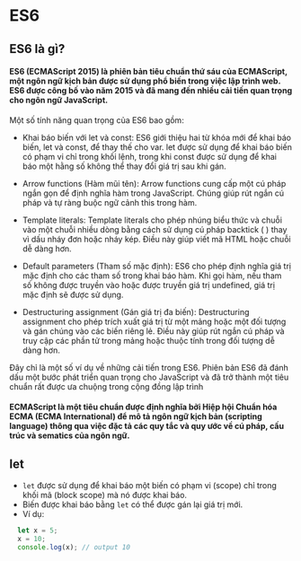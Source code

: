 # ES6

## ES6 là gì?

#### ES6 (ECMAScript 2015) là phiên bản tiêu chuẩn thứ sáu của ECMAScript, một ngôn ngữ kịch bản được sử dụng phổ biến trong việc lập trình web. ES6 được công bố vào năm 2015 và đã mang đến nhiều cải tiến quan trọng cho ngôn ngữ JavaScript.

Một số tính năng quan trọng của ES6 bao gồm:

* Khai báo biến với let và const: ES6 giới thiệu hai từ khóa mới để khai báo biến, let và const, để thay thế cho var. let được sử dụng để khai báo biến có phạm vi chỉ trong khối lệnh, trong khi const được sử dụng để khai báo một hằng số không thể thay đổi giá trị sau khi gán.

* Arrow functions (Hàm mũi tên): Arrow functions cung cấp một cú pháp ngắn gọn để định nghĩa hàm trong JavaScript. Chúng giúp rút ngắn cú pháp và tự ràng buộc ngữ cảnh this trong hàm.

* Template literals: Template literals cho phép nhúng biểu thức và chuỗi vào một chuỗi nhiều dòng bằng cách sử dụng cú pháp backtick ( ) thay vì dấu nháy đơn hoặc nháy kép. Điều này giúp viết mã HTML hoặc chuỗi dễ dàng hơn.

* Default parameters (Tham số mặc định): ES6 cho phép định nghĩa giá trị mặc định cho các tham số trong khai báo hàm. Khi gọi hàm, nếu tham số không được truyền vào hoặc được truyền giá trị undefined, giá trị mặc định sẽ được sử dụng.

* Destructuring assignment (Gán giá trị đa biến): Destructuring assignment cho phép trích xuất giá trị từ một mảng hoặc một đối tượng và gán chúng vào các biến riêng lẻ. Điều này giúp rút ngắn cú pháp và truy cập các phần tử trong mảng hoặc thuộc tính trong đối tượng dễ dàng hơn.

Đây chỉ là một số ví dụ về những cải tiến trong ES6. Phiên bản ES6 đã đánh dấu một bước phát triển quan trọng cho JavaScript và đã trở thành một tiêu chuẩn rất được ưa chuộng trong cộng đồng lập trình

#### ECMAScript là một tiêu chuẩn được định nghĩa bởi Hiệp hội Chuẩn hóa ECMA (ECMA International) để mô tả ngôn ngữ kịch bản (scripting language) thông qua việc đặc tả các quy tắc và quy ước về cú pháp, cấu trúc và sematics của ngôn ngữ.

## let

* `let` được sử dụng để khai báo một biến có phạm vi (scope) chỉ trong khối mã (block scope) mà nó được khai báo.
* Biến được khai báo bằng `let` có thể được gán lại giá trị mới.
* Ví dụ:
```js
  let x = 5;
  x = 10;
  console.log(x); // output 10
```
